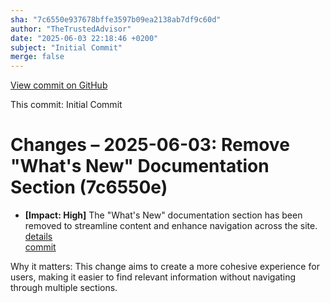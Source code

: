```yaml
---
sha: "7c6550e937678bffe3597b09ea2138ab7df9c60d"
author: "TheTrustedAdvisor"
date: "2025-06-03 22:18:46 +0200"
subject: "Initial Commit"
merge: false
---
```


[View commit on GitHub](https://github.com/TheTrustedAdvisor/FabricAdoptionFramework/commit/7c6550e937678bffe3597b09ea2138ab7df9c60d)

This commit: Initial Commit

# Changes – 2025-06-03: Remove "What's New" Documentation Section (7c6550e)

- **[Impact: High]** The "What's New" documentation section has been removed to streamline content and enhance navigation across the site.  
   [details](/docs/about/changes/2025-06-03-5a7d4f72ccbbd73c700b77c1b485216d1e29c0ea.md)  
   [commit](https://github.com/TheTrustedAdvisor/FabricAdoptionFramework/commit/7c6550e937678bffe3597b09ea2138ab7df9c60d)  

Why it matters: This change aims to create a more cohesive experience for users, making it easier to find relevant information without navigating through multiple sections.
